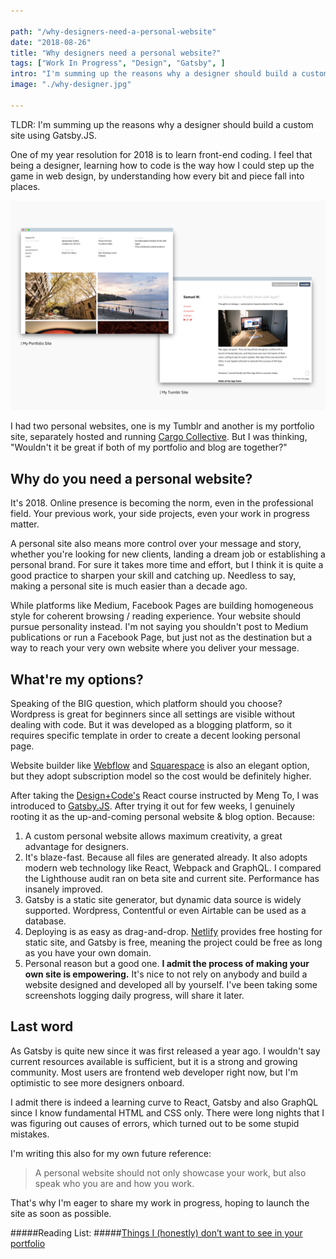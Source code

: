 ```yaml
---

path: "/why-designers-need-a-personal-website"
date: "2018-08-26"
title: "Why designers need a personal website?"
tags: ["Work In Progress", "Design", "Gatsby", ]
intro: "I'm summing up the reasons why a designer should build a custom site using Gatsby.JS." 
image: "./why-designer.jpg"

---
```


TLDR: I'm summing up the reasons why a designer should build a custom site using Gatsby.JS. 

One of my year resolution for 2018 is to learn front-end coding. I feel that being a designer, learning how to code is the way how I could step up the game in web design, by understanding how every bit and piece fall into places. 

![](./Framev2.jpg)

I had two personal websites, one is my Tumblr and another is my portfolio site, separately hosted and running [Cargo Collective](https://cargocollective.com/). But I was thinking, "Wouldn't it be great if both of my portfolio and blog are together?"

## Why do you need a personal website?

It's 2018. Online presence is becoming the norm, even in the professional field. Your previous work, your side projects, even your work in progress matter. 

A personal site also means more control over your message and story, whether you're looking for new clients, landing a dream job or establishing a personal brand. For sure it takes more time and effort, but I think it is quite a good practice to sharpen your skill and catching up. Needless to say, making a personal site is much easier than a decade ago. 

While platforms like Medium, Facebook Pages are building homogeneous style for coherent browsing / reading experience. Your website should pursue personality instead. I'm not saying you shouldn't post to Medium publications or run a Facebook Page, but just not as the destination but a way to reach your very own website where you deliver your message. 

## What're my options?

Speaking of the BIG question, which platform should you choose? Wordpress is great for beginners since all settings are visible without dealing with code. But it was developed as a blogging platform, so it requires specific template in order to create a decent looking personal page. 

Website builder like [Webflow](https://webflow.com/?rfsn=1574887.557b84) and [Squarespace](http://squarespace.com/) is also an elegant option, but they adopt subscription model so the cost would be definitely higher.  

After taking the [Design+Code's](http://designcode.io/) React course instructed by Meng To, I was introduced to [Gatsby.JS](https://www.gatsbyjs.org/). After trying it out for few weeks, I genuinely rooting it as the up-and-coming personal website & blog option. Because:

1. A custom personal website allows maximum creativity, a great advantage for designers.
2. It's blaze-fast. Because all files are generated already. It also adopts modern web technology like React, Webpack and GraphQL. I compared the Lighthouse audit ran on beta site and current site. Performance has insanely improved.
3. Gatsby is a static site generator, but dynamic data source is widely supported. Wordpress, Contentful or even Airtable can be used as a database. 
4. Deploying is as easy as drag-and-drop. [Netlify](http://netlify.com/) provides free hosting for static site, and Gatsby is free, meaning the project could be free as long as you have your own domain.
5. Personal reason but a good one. **I admit the process of making your own site is empowering.** It's nice to not rely on anybody and build a website designed and developed all by yourself. I've been taking some screenshots logging daily progress, will share it later.

## Last word

As Gatsby is quite new since it was first released a year ago. I wouldn't say current resources available is sufficient, but it is a strong and growing community. Most users are frontend web developer right now, but I'm optimistic to see more designers onboard.

I admit there is indeed a learning curve to React, Gatsby and also GraphQL since I know fundamental HTML and CSS only. There were long nights that I was figuring out causes of errors, which turned out to be some stupid mistakes. 

I'm writing this also for my own future reference:

> A personal website should not only showcase your work, but also speak who you are and how you work.

That's why I'm eager to share my work in progress, hoping to launch the site as soon as possible. 

#####Reading List: 
#####[Things I (honestly) don’t want to see in your portfolio](https://uxdesign.cc/things-i-honestly-dont-want-to-see-in-your-portfolio-3d3497666ca8)